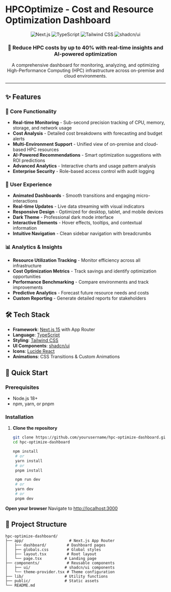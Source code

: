 # HPCOptimize - Cost and Resource Optimization Dashboard

<div align="center">
  <img src="https://img.shields.io/badge/Next.js-15-black?style=for-the-badge&logo=next.js&logoColor=white" alt="Next.js" />
  <img src="https://img.shields.io/badge/TypeScript-007ACC?style=for-the-badge&logo=typescript&logoColor=white" alt="TypeScript" />
  <img src="https://img.shields.io/badge/Tailwind_CSS-38B2AC?style=for-the-badge&logo=tailwind-css&logoColor=white" alt="Tailwind CSS" />
  <img src="https://img.shields.io/badge/shadcn/ui-000000?style=for-the-badge&logo=shadcnui&logoColor=white" alt="shadcn/ui" />
</div>

<div align="center">
  <h3>🚀 Reduce HPC costs by up to 40% with real-time insights and AI-powered optimization</h3>
  <p>A comprehensive dashboard for monitoring, analyzing, and optimizing High-Performance Computing (HPC) infrastructure across on-premise and cloud environments.</p>
</div>

---

## ✨ Features

### 🎯 **Core Functionality**
- **Real-time Monitoring** - Sub-second precision tracking of CPU, memory, storage, and network usage
- **Cost Analysis** - Detailed cost breakdowns with forecasting and budget alerts
- **Multi-Environment Support** - Unified view of on-premise and cloud-based HPC resources
- **AI-Powered Recommendations** - Smart optimization suggestions with ROI predictions
- **Advanced Analytics** - Interactive charts and usage pattern analysis
- **Enterprise Security** - Role-based access control with audit logging

### 🎨 **User Experience**
- **Animated Dashboards** - Smooth transitions and engaging micro-interactions
- **Real-time Updates** - Live data streaming with visual indicators
- **Responsive Design** - Optimized for desktop, tablet, and mobile devices
- **Dark Theme** - Professional dark mode interface
- **Interactive Elements** - Hover effects, tooltips, and contextual information
- **Intuitive Navigation** - Clean sidebar navigation with breadcrumbs

### 📊 **Analytics & Insights**
- **Resource Utilization Tracking** - Monitor efficiency across all infrastructure
- **Cost Optimization Metrics** - Track savings and identify optimization opportunities
- **Performance Benchmarking** - Compare environments and track improvements
- **Predictive Analytics** - Forecast future resource needs and costs
- **Custom Reporting** - Generate detailed reports for stakeholders

## 🛠️ Tech Stack

- **Framework**: [Next.js 15](https://nextjs.org/) with App Router
- **Language**: [TypeScript](https://www.typescriptlang.org/)
- **Styling**: [Tailwind CSS](https://tailwindcss.com/)
- **UI Components**: [shadcn/ui](https://ui.shadcn.com/)
- **Icons**: [Lucide React](https://lucide.dev/)
- **Animations**: CSS Transitions & Custom Animations

## 🚀 Quick Start

### Prerequisites

- Node.js 18+ 
- npm, yarn, or pnpm

### Installation

1. **Clone the repository**
   ```bash
   git clone https://github.com/yourusername/hpc-optimize-dashboard.git
   cd hpc-optimize-dashboard

   npm install
    # or
    yarn install
    # or
    pnpm install

    npm run dev
    # or
    yarn dev
    # or
    pnpm dev

    ```
**Open your browser**
Navigate to [http://localhost:3000](http://localhost:3000)

## 📁 Project Structure

```plaintext
hpc-optimize-dashboard/
├── app/                    # Next.js App Router
│   ├── dashboard/         # Dashboard pages
│   ├── globals.css        # Global styles
│   ├── layout.tsx         # Root layout
│   └── page.tsx          # Landing page
├── components/            # Reusable components
│   ├── ui/               # shadcn/ui components
│   └── theme-provider.tsx # Theme configuration
├── lib/                  # Utility functions
├── public/               # Static assets
└── README.md
```